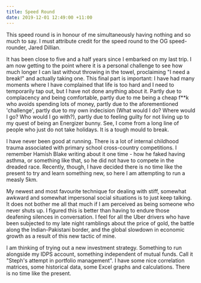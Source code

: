 ```yaml
---
title: Speed Round
date: 2019-12-01 12:49:00 +11:00
---
```


This speed round is in honour of me simultaneously having nothing and so much to say. I must attribute credit for the speed round to the OG speed-rounder, Jared Dillian.

It has been close to five and a half years since I embarked on my last trip. I am now getting to the point where it is a personal challenge to see how much longer I can last without throwing in the towel, proclaiming "I need a break!" and actually taking one. This final part is important: I have had many moments where I have complained that life is too hard and I need to temporarily tap out, but I have not done anything about it. Partly due to complacency and being comfortable, partly due to me being a cheap f**k who avoids spending lots of money, partly due to the aforementioned 'challenge', partly due to my own indecision (What would I do? Where would I go? Who would I go with?), partly due to feeling guilty for not living up to my quest of being an Energizer bunny. See, I come from a long line of people who just do not take holidays. It is a tough mould to break. 

I have never been good at running. There is a lot of internal childhood trauma associated with primary school cross-country competitions. I remember Hamish Blake writing about it one time - how he faked having asthma, or something like that, so he did not have to compete in the dreaded race. Recently, though, I have decided there is no time like the present to try and learn something new, so here I am attempting to run a measly 5km. 

My newest and most favourite technique for dealing with stiff, somewhat awkward and somewhat impersonal social situations is to just keep talking. It does not bother me all that much if I am perceived as being someone who never shuts up. I figured this is better than having to endure those deafening silences in conversation. I feel for all the Uber drivers who have been subjected to my late night ramblings about the price of gold, the battle along the Indian-Pakistani border, and the global slowdown in economic growth as a result of this new tactic of mine.

I am thinking of trying out a new investment strategy. Something to run alongside my IDPS account, something independent of mutual funds. Call it "Steph's attempt in portfolio management". I have some nice correlation matrices, some historical data, some Excel graphs and calculations. There is no time like the present. 



